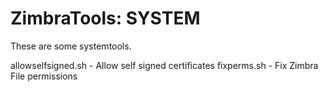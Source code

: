 ZimbraTools: SYSTEM
===========

These are some systemtools.

allowselfsigned.sh - Allow self signed certificates
fixperms.sh - Fix Zimbra File permissions
